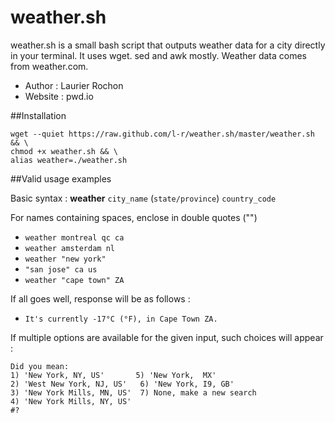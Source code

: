 # weather.sh

weather.sh is a small bash script that outputs weather data for a city directly in your terminal. It uses wget. sed and awk mostly. Weather data comes from weather.com.

  * Author : Laurier Rochon
  * Website : pwd.io

##Installation

    wget --quiet https://raw.github.com/l-r/weather.sh/master/weather.sh && \
    chmod +x weather.sh && \
    alias weather=./weather.sh


##Valid usage examples

 Basic syntax : **weather** ```city_name``` \(```state/province```\) ```country_code```

 For names containing spaces, enclose in double quotes ("")

  * ````weather montreal qc ca````
  * ````weather amsterdam nl````
  * ```weather "new york"```
  * ```"san jose" ca us```
  * ```weather "cape town" ZA```

If all goes well, response will be as follows :

  * ```It's currently -17°C (°F), in Cape Town ZA.```

If multiple options are available for the given input, such choices will appear : 

    Did you mean:
    1) 'New York, NY, US'       5) 'New York,  MX'
    2) 'West New York, NJ, US'   6) 'New York, I9, GB'
    3) 'New York Mills, MN, US'  7) None, make a new search
    4) 'New York Mills, NY, US'
    #? 
